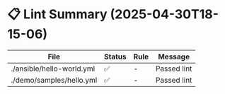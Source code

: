 # 📋 Lint Summary (2025-04-30T18-15-06)

| File | Status | Rule | Message |
|------|--------|------|---------|
| ./ansible/hello-world.yml | ✅ | - | Passed lint |
| ./demo/samples/hello.yml | ✅ | - | Passed lint |
